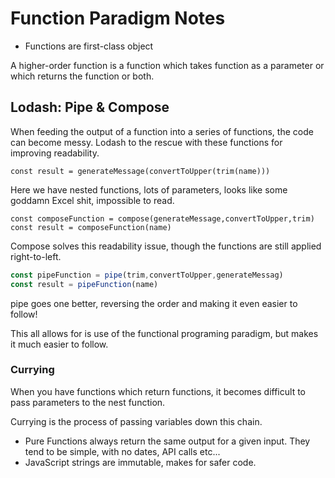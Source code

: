 # Function Paradigm Notes

- Functions are first-class object

A higher-order function is a function which takes function as a parameter or which returns the function or both.

## Lodash: Pipe & Compose

When feeding the output of a function into a series of functions, the code can become messy. Lodash to the rescue with these functions for improving readability.

```
const result = generateMessage(convertToUpper(trim(name)))
```

Here we have nested functions, lots of parameters, looks like some goddamn Excel shit, impossible to read.

```
const composeFunction = compose(generateMessage,convertToUpper,trim)
const result = composeFunction(name)
```

Compose solves this readability issue, though the functions are still applied right-to-left.

```js
const pipeFunction = pipe(trim,convertToUpper,generateMessag)
const result = pipeFunction(name)
```

pipe goes one better, reversing the order and making it even easier to follow!

This all allows for is use of the functional programing paradigm, but makes it much easier to follow.

### Currying

When you have functions which return functions, it becomes difficult to pass parameters to the nest function.

Currying is the process of passing variables down this chain.

- Pure Functions always return the same output for a given input. They tend to be simple, with no dates, API calls etc...
- JavaScript strings are immutable, makes for safer code.


